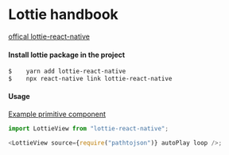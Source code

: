 # Lottie handbook

[offical lottie-react-native](https://yarnpkg.com/package/lottie-react-native)

#### Install lottie package in the project

```bash
$    yarn add lottie-react-native
$    npx react-native link lottie-react-native
```

#### Usage

[Example primitive component](../src/components/primitives/Lottie.js)

```js
import LottieView from "lottie-react-native";

<LottieView source={require("pathtojson")} autoPlay loop />;
```
